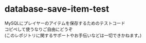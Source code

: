 # database-save-item-test  
MySQLにプレイヤーのアイテムを保存するためのテストコード  
コピペして使うなりご自由にどうぞ  
(このレポジトリに関するサポートやお手伝いなどは一切できかねます。)  

